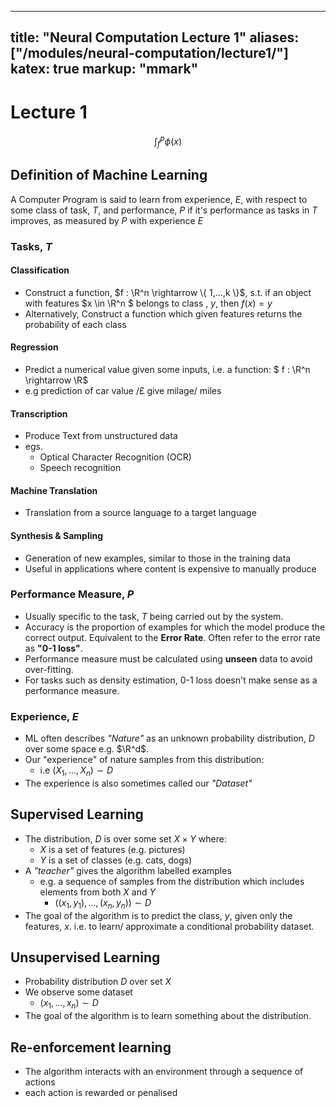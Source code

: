 
---
title: "Neural Computation Lecture 1"
aliases: ["/modules/neural-computation/lecture1/"]
katex: true
markup: "mmark"
---

# Lecture 1

$$ \int_f^p \phi(x)$$

## Definition of Machine Learning

A Computer Program is said to learn from experience, _E_, with respect to some class of task, _T_, and performance, _P_ if it's performance as tasks in _T_ improves, as measured by _P_ with experience _E_

### Tasks, $T$

#### Classification

- Construct a function, $f : \R^n \rightarrow \{ 1,...,k \}$, s.t. if an object with features $x \in \R^n $ belongs to class , *y*, then $f(x) = y$
- Alternatively, Construct a function which given features returns the probability of each class

#### Regression

- Predict a numerical value given some inputs, i.e. a function: $ f : \R^n \rightarrow \R$
- e.g prediction of car value /£ give milage/ miles

#### Transcription

- Produce Text from unstructured data
- egs.
  - Optical Character Recognition (OCR)
  - Speech recognition

#### Machine Translation

- Translation from a source language to a target language

#### Synthesis & Sampling

- Generation of new examples, similar to those in the training data
- Useful in applications where content is expensive to manually produce

### Performance Measure, $P$

- Usually specific to the task, *T* being carried out by the system. 
- Accuracy is the proportion of examples for which the model produce the correct output. Equivalent to the **Error Rate**. Often refer to the error rate as **"0-1 loss"**.
- Performance measure must be calculated using **unseen** data to avoid over-fitting.
- For tasks such as density estimation, 0-1 loss doesn't make sense as a performance measure.

### Experience, $E$

- ML often describes *"Nature"* as an unknown probability distribution, *$D$* over some space e.g. $\R^d$.
- Our "experience" of nature samples from this distribution:
  - i.e $(X_1,...,X_n) \sim D$
- The experience is also sometimes called our *"Dataset"*


## Supervised Learning 

- The distribution, $D$ is over some set $X \times Y$ where:
  - $X$ is a set of features (e.g. pictures)
  - $Y$ is a set of classes (e.g. cats, dogs)
- A *"teacher"* gives the algorithm labelled examples
  - e.g. a sequence of samples from the distribution which includes elements from both $X$ and $Y$
    - $((x_1,y_1),...,(x_n,y_n)) \sim D$
- The goal of the algorithm is to predict the class, $y$, given only the features, $x$. i.e. to learn/ approximate a conditional probability dataset.

## Unsupervised Learning 

- Probability distribution $D$ over set $X$
- We observe some dataset 
  - $(x_1, ... , x_n) \sim D$
- The goal of the algorithm is to learn something about the distribution.

## Re-enforcement learning

- The algorithm interacts with an environment through a sequence of actions
- each action is rewarded or penalised

